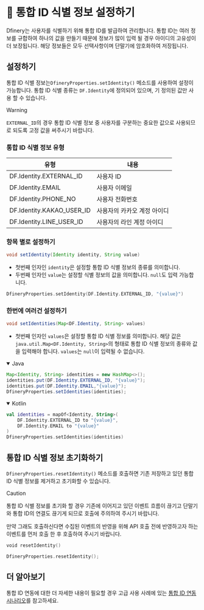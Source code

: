 # 🪪 통합 ID 식별 정보 설정하기

Dfinery는 사용자를 식별하기 위해 통합 ID를 발급하여 관리합니다. 통합 ID는 여러 정보를 규합하여 하나의 값을 만들기 때문에 정보가 많이 입력 될 경우 아이디의 고유성이 더 보장됩니다. 해당 정보들은 모두 선택사항이며 단말기에 암호화하여 저장됩니다.

## 설정하기
통합 ID 식별 정보는`DfineryProperties.setIdentity()` 메소드를 사용하여 설정이 가능합니다. 통합 ID 식별 종류는 `DF.Identity`에 정의되어 있으며, 기 정의된 값만 사용 할 수 있습니다.

> [!WARNING]
> `EXTERNAL_ID`의 경우 통합 ID 식별 정보 중 사용자를 구분하는 중요한 값으로 사용되므로 되도록 고정 값을 써주시기 바랍니다.

### 통합 ID 식별 정보 유형
|유형|내용|
|---|---|
|DF.Identity.EXTERNAL_ID|사용자 ID|
|DF.Identity.EMAIL|사용자 이메일|
|DF.Identity.PHONE_NO|사용자 전화번호|
|DF.Identity.KAKAO_USER_ID|사용자의 카카오 계정 아이디|
|DF.Identity.LINE_USER_ID|사용자의 라인 계정 아이디|

### 항목 별로 설정하기

```java
void setIdentity(Identity identity, String value)
```
    
- 첫번째 인자인 `identity`은 설정할 통합 ID 식별 정보의 종류를 의미합니다.
-  두번째 인자인 `value`는 설정할 식별 정보의 값을 의미합니다. `null`도 입력 가능합니다.

```kotlin
DfineryProperties.setIdentity(DF.Identity.EXTERNAL_ID, "{value}")
```

### 한번에 여러건 설정하기

```java
void setIdentities(Map<DF.Identity, String> values)
```

- 첫번째 인자인 `values`은 설정할 통합 ID 식별 정보를 의미합니다. 해당 값은 `java.util.Map<DF.Identity, String>`의 형태로 통합 ID 식별 정보의 종류와 값을 입력해야 합니다. `values`는 `null`이 입력될 수 없습니다.

<details open>
<summary>Java</summary>

```java
Map<Identity, String> identities = new HashMap<>();
identities.put(DF.Identity.EXTERNAL_ID, "{value}");
identities.put(DF.Identity.EMAIL,"{value}");
DfineryProperties.setIdentities(identities);
```

</details>
<details open>
<summary open >Kotlin</summary>

```kotlin
val identities = mapOf<Identity, String>(
    DF.Identity.EXTERNAL_ID to "{value}", 
    DF.Identity.EMAIL to "{value}"
)
DfineryProperties.setIdentities(identities)
```

</details>

## 통합 ID 식별 정보 초기화하기
`DfineryProperties.resetIdentity()` 메소드를 호출하면 기존 저장하고 있던 통합 ID 식별 정보를 제거하고 초기화할 수 있습니다.

> [!CAUTION]
> 통합 ID 식별 정보를 초기화 할 경우 기존에 이어지고 있던 이벤트 흐름이 끊기고 단말기와 통합 ID의 연결도 끊기게 되므로 호출에 주의하여 주시기 바랍니다. 
> 
> 만약 그래도 호출하신다면 수집된 이벤트의 반영을 위해 API 호출 전에 반영하고자 하는 이벤트를 먼저 호출 한 후 호출하여 주시기 바랍니다.

```kotlin
void resetIdentity()
```
```kotlin
DfineryProperties.resetIdentity();
```

## 더 알아보기
통합 ID 연동에 대한 더 자세한 내용이 필요할 경우 고급 사용 사례에 있는 [통합 ID 연동 시나리오](./identity_scenario.md)를 참고하세요.